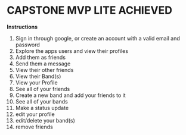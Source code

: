 # CAPSTONE MVP LITE ACHIEVED

**Instructions**
1. Sign in through google, or create an account with a valid email and password
2. Explore the apps users and view their profiles
3. Add them as friends
4. Send them a message
5. View their other friends
6. View their Band(s)
7. View your Profile
8. See all of your friends
9. Create a new band and add your friends to it
10. See all of your bands 
11. Make a status update
12. edit your profile
13. edit/delete your band(s)
14. remove friends
